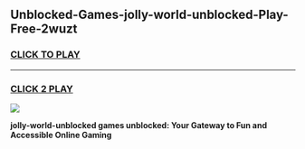 
## Unblocked-Games-jolly-world-unblocked-Play-Free-2wuzt
<h3>
<a href="https://premium76.site?title=jolly-world-unblocked&ref=23A">CLICK TO PLAY</a></h3>
<hr>

<h3>
<a href="https://premium76.site?title=jolly-world-unblocked&ref=23A">CLICK 2 PLAY</a>
  
</h3>

<a href="https://premium76.site?title=jolly-world-unblocked&ref=23A"><img src="https://clearcache.store/games.png"></a>


**jolly-world-unblocked games unblocked: Your Gateway to Fun and Accessible Online Gaming**

